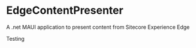 # EdgeContentPresenter

A .net MAUI application to present content from Sitecore Experience Edge

Testing